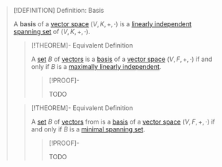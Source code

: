 >[!DEFINITION] Definition: Basis
>
>A **basis** of a [vector space](../Vector%20Space.md) $(V,K,+,\cdot)$ is a [linearly independent](../Linear%20Independence.md) [spanning set](../Spanning%20Set%20(Generator).md) of $(V,K,+,\cdot)$.
>
>>[!THEOREM]- Equivalent Definition
>>
>>A [set](../../../../Set%20Theory/Sets.md) $B$ of [vectors](../Vector%20Space.md) is a [basis](Basis.md) of a [vector space](../Vector%20Space.md) $(V,F,+,\cdot)$ if and only if $B$ is a [maximally linearly independent](../Linear%20Independence.md).
>>
>>>[!PROOF]-
>>>
>>>TODO
>>>
>>
>
>>[!THEOREM]- Equivalent Definition
>>
>>A [set](../../../../Set%20Theory/Sets.md) $B$ of [vectors](../Vector%20Space.md) from is a [basis](Basis.md) of a [vector space](../Vector%20Space.md) $(V,F,+,\cdot)$ if and only if $B$ is a [minimal spanning set](../Spanning%20Set%20(Generator).md).
>>
>>>[!PROOF]-
>>>
>>>TODO
>>>
>>
>

